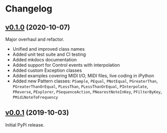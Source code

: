 # Changelog

## [v0.1.0](https://github.com/ideoforms/isobar/tree/v0.1.0) (2020-10-07)

Major overhaul and refactor.

- Unified and improved class names
- Added unit test suite and CI testing
- Added mkdocs documentation
- Added support for Control events with interpolation
- Added custom Exception classes
- Added examples covering MIDI I/O, MIDI files, live coding in iPython
- Added new Pattern classes: `PSample`, `PEqual`, `PNotEqual`, `PGreaterThan`, `PGreaterThanOrEqual`, `PLessThan`, `PLessThanOrEqual`, `PInterpolate`, `PReverse`, `PExplorer`, `PSequenceAction`, `PNearestNoteInKey`, `PFilterByKey`, `PMidiNoteToFrequency`

## [v0.0.1](https://github.com/ideoforms/isobar/tree/v0.0.1) (2019-10-03)

Initial PyPi release.
